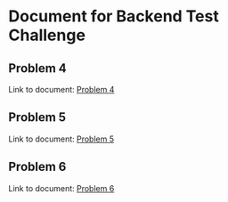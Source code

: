 # Document for Backend Test Challenge

## Problem 4
Link to document: [Problem 4](https://github.com/longtk26/Pham-Ngoc-Long/tree/main/src/problem4)

## Problem 5
Link to document: [Problem 5](https://github.com/longtk26/Pham-Ngoc-Long/tree/main/src/problem5)

## Problem 6
Link to document: [Problem 6](https://github.com/longtk26/Pham-Ngoc-Long/tree/main/src/problem6)